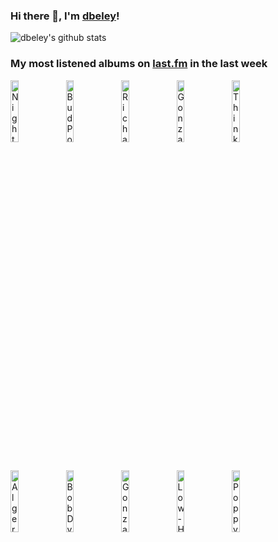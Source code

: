 ### Hi there 👋, I'm [dbeley](https://dbeley.ovh/en)!

![dbeley's github stats](https://github-readme-stats.vercel.app/api?username=dbeley)

### My most listened albums on [last.fm](https://www.last.fm/user/d_beley) in the last week

[<img src='https://lastfm.freetls.fastly.net/i/u/300x300/9827e274d3c741cb8cd56f26c599f2a6.png' width='16%' height='16%' alt='Nightwish - Imaginaerum'>](https://www.last.fm/music/nightwish/imaginaerum)&nbsp;
[<img src='https://lastfm.freetls.fastly.net/i/u/300x300/1ecb14a222b18b1de814bb787172cee9.jpg' width='16%' height='16%' alt='Bud Powell - The Amazing Bud Powell, Volume One'>](https://www.last.fm/music/bud%2bpowell/the%2bamazing%2bbud%2bpowell%252c%2bvolume%2bone)&nbsp;
[<img src='https://lastfm.freetls.fastly.net/i/u/300x300/bbada71ff1b507cde53b28a9fb18000e.jpg' width='16%' height='16%' alt='Richard Dawson - Peasant'>](https://www.last.fm/music/richard%2bdawson/peasant)&nbsp;
[<img src='https://lastfm.freetls.fastly.net/i/u/300x300/1f121c245f7646e6c639bcd458ecd2ac.jpg' width='16%' height='16%' alt='Gonzales - Chambers'>](https://www.last.fm/music/gonzales/chambers)&nbsp;
[<img src='https://lastfm.freetls.fastly.net/i/u/300x300/20b804edd49da9c2aad646438207c251.jpg' width='16%' height='16%' alt='Thinking Fellers Union Local 282 - Mother of All Saints'>](https://www.last.fm/music/thinking%2bfellers%2bunion%2blocal%2b282/mother%2bof%2ball%2bsaints)&nbsp;
<br>
[<img src='https://lastfm.freetls.fastly.net/i/u/300x300/9639167f93114bf6fee449cad0ff5322.jpg' width='16%' height='16%' alt='Algernon Cadwallader - Parrot Flies'>](https://www.last.fm/music/algernon%2bcadwallader/parrot%2bflies)&nbsp;
[<img src='https://lastfm.freetls.fastly.net/i/u/300x300/a40d4c6f854242398a7c53e067e450a6.png' width='16%' height='16%' alt='Bob Dylan - Bringing It All Back Home'>](https://www.last.fm/music/bob%2bdylan/bringing%2bit%2ball%2bback%2bhome)&nbsp;
[<img src='https://lastfm.freetls.fastly.net/i/u/300x300/16360c78f9c74cc6828c0a262711340a.jpg' width='16%' height='16%' alt='Gonzales - Soft Power'>](https://www.last.fm/music/gonzales/soft%2bpower)&nbsp;
[<img src='https://lastfm.freetls.fastly.net/i/u/300x300/0b305c6f897c39de5c45fc08b5064679.jpg' width='16%' height='16%' alt='Low - HEY WHAT'>](https://www.last.fm/music/low/hey%2bwhat)&nbsp;
[<img src='https://lastfm.freetls.fastly.net/i/u/300x300/f94bc2235f6e15cd4ec679371b328440.png' width='16%' height='16%' alt='Poppy - Poppy.Computer'>](https://www.last.fm/music/poppy/poppy.computer)&nbsp;
<br>

